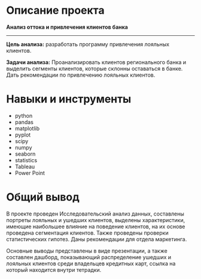 # Описание проекта

**Анализ оттока и привлечения клиентов банка**
_______________________________________________________________________________________________________________________________________________________________________________________________


**Цель анализа:** разработать программу привлечения лояльных клиентов.

**Задачи анализа:** Проанализировать клиентов регионального банка и выделить сегменты клиентов, которые склонны оставаться в банке. Дать рекомендации по привлечению лояльных клиентов.

# Навыки и инструменты
* python
* pandas
* matplotlib
* pyplot
* scipy
* numpy
* seaborn
* statistics
* Tableau
* Power Point

# Общий вывод
В проекте проведен Исследовательский анализ данных, составлены портреты лояльных и ушедших клиентов,
выделены характеристики, имеющие наибольшее влияние на поведение клиентов, на их основе проведена сегментация клиентов.
Также проведены проверки статистических гипотез.
Даны рекомендации для отдела маркетинга.

Основные выводы представлены в виде презентации, а также составлен дашборд, показывающий распределение ушедших и лояльных
клиентов среди владельцев кредитных карт, ссылка на который находится внутри тетрадки.
